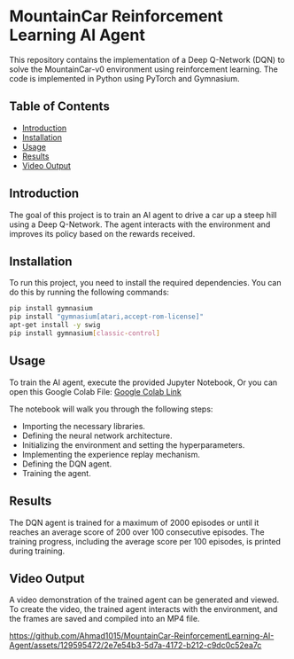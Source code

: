 # MountainCar Reinforcement Learning AI Agent

This repository contains the implementation of a Deep Q-Network (DQN) to solve the MountainCar-v0 environment using reinforcement learning. The code is implemented in Python using PyTorch and Gymnasium.

## Table of Contents
- [Introduction](#introduction)
- [Installation](#installation)
- [Usage](#usage)
- [Results](#results)
- [Video Output](#video-output)


## Introduction
The goal of this project is to train an AI agent to drive a car up a steep hill using a Deep Q-Network. The agent interacts with the environment and improves its policy based on the rewards received.

## Installation
To run this project, you need to install the required dependencies. You can do this by running the following commands:

```bash
pip install gymnasium
pip install "gymnasium[atari,accept-rom-license]"
apt-get install -y swig
pip install gymnasium[classic-control]
```
## Usage
To train the AI agent, execute the provided Jupyter Notebook, Or you can open this Google Colab File:
[Google Colab Link](https://colab.research.google.com/drive/12p93xXxSYDMTxjnNW2GwaF3tcvOLAMYa)

The notebook will walk you through the following steps:

* Importing the necessary libraries.
* Defining the neural network architecture.
* Initializing the environment and setting the hyperparameters.
* Implementing the experience replay mechanism.
* Defining the DQN agent.
* Training the agent.
## Results
The DQN agent is trained for a maximum of 2000 episodes or until it reaches an average score of 200 over 100 consecutive episodes. The training progress, including the average score per 100 episodes, is printed during training.

## Video Output
A video demonstration of the trained agent can be generated and viewed. To create the video, the trained agent interacts with the environment, and the frames are saved and compiled into an MP4 file.


https://github.com/Ahmad1015/MountainCar-ReinforcementLearning-AI-Agent/assets/129595472/2e7e54b3-5d7a-4172-b212-c9dc0c52ea7c

